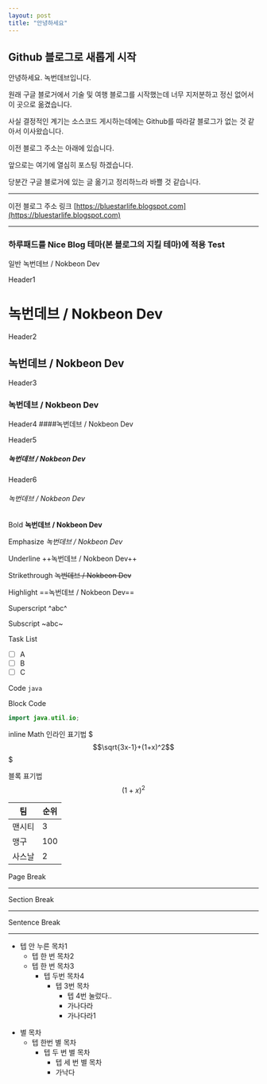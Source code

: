 ```yaml
---
layout: post
title: "안녕하세요"
---
```

## Github 블로그로 새롭게 시작

안녕하세요. 녹번데브입니다.

원래 구글 블로거에서 기술 및 여행 블로그를 시작했는데 너무 지저분하고 정신 없어서 이 곳으로 옮겼습니다.

사실 결정적인 계기는 소스코드 게시하는데에는 Github를 따라갈 블로그가 없는 것 같아서 이사왔습니다.

이전 블로그 주소는 아래에 있습니다.

앞으로는 여기에 열심히 포스팅 하겠습니다.

당분간 구글 블로거에 있는 글 옮기고 정리하느라 바쁠 것 같습니다.


_ _ _

이전 블로그 주소 링크
[https://bluestarlife.blogspot.com](https://bluestarlife.blogspot.com)
_ _ _

### 하루패드를 Nice Blog 테마(본 블로그의 지킬 테마)에 적용 Test

일반
녹번데브 / Nokbeon Dev

Header1 
# 녹번데브 / Nokbeon Dev

Header2
## 녹번데브 / Nokbeon Dev

Header3
### 녹번데브 / Nokbeon Dev

Header4
####녹번데브 / Nokbeon Dev

Header5
##### 녹번데브 / Nokbeon Dev

Header6
###### 녹번데브 / Nokbeon Dev

Bold
**녹번데브 / Nokbeon Dev**

Emphasize
*녹번데브 / Nokbeon Dev*

Underline
++녹번데브 / Nokbeon Dev++

Strikethrough
~~녹번데브 / Nokbeon Dev~~

Highlight
==녹번데브 / Nokbeon Dev==

Superscript
^abc^


Subscript
~abc~

Task List
- [ ] A
- [ ] B
- [ ] C

Code
`java`

Block Code
```java
import java.util.io;
```

inline Math
인라인 표기법 $$$\sqrt{3x-1}+(1+x)^2$$$

블록 표기법
$$
(1+x)^2
$$


| 팀 | 순위 |
|--------|--------|
|     맨시티 |  3  |
|     맹구 |  100      |
|    사스날 |  2      |

Page Break
* * *

Section Break
- - -

Sentence Break
_ _ _


- 텝 안 누른 목차1
	- 텝 한 번 목차2
	- 텝 한 번 목차3
		- 텝 두번 목차4
			- 텝 3번 목차
				- 텝 4번 눌렀다..
				- 가나다라
				- 가나다라1


* 별 목차
	* 텝 한번 별 목차
		* 텝 두 번 별 목차
			* 텝 세 번 별 목차
			* 가낙다
